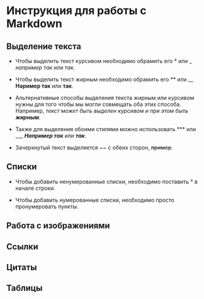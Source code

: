 # Инструкция для работы с Markdown

## Выделение текста

* Чтобы выделить текст курсивом необходимо обрамить его * или _   *например так* или _так_.

* Чтобы выделить текст жирным необходимо обрамить его ** или __ **Наример так** или __так__.

* Альтернативные способы выделения текста жирным или курсивом нужны для того чтобы мы могли совмещать оба этих способа. Например, *текст может быть выделен курсивом и при этом быть __жирным__*.

* Также для выделения обоими стилями можно использовать *** или ___ ***Например так*** или ___так___.

* Зачеркнутый текст выделяется ~~ с обеих сторон, ~~пример~~.

## Списки

* Чтобы добавить ненумерованные списки, необходимо поставить * в начале строки.

* Чтобы добавить нумерованные списки, необходимо просто пронумеровать пункты.

## Работа с изображениями

## Ссылки

## Цитаты

## Таблицы